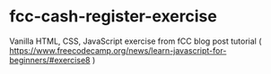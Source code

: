 # fcc-cash-register-exercise
Vanilla HTML, CSS, JavaScript exercise from fCC blog post tutorial  ( https://www.freecodecamp.org/news/learn-javascript-for-beginners/#exercise8 )

